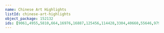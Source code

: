 ```yaml
---
name: Chinese Art Highlights
listId: chinese-art-highlights
object_package: 152132
ids: [9061,4955,5810,664,16976,16887,125456,114428,3304,40660,55646,9796,46853,804,111472,786,84074,84073,738,131333,5788,1473,131,13603,60728,844,1157,827,4330,4324,988]
---
```

